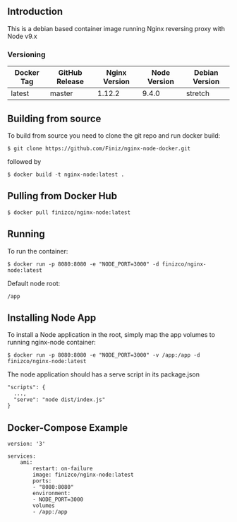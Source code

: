 ## Introduction
This is a debian based container image running Nginx reversing proxy with Node v9.x

### Versioning
| Docker Tag | GitHub Release | Nginx Version | Node Version | Debian Version |
|-----|-------|-----|--------|--------|
| latest | master | 1.12.2 | 9.4.0 | stretch |
## Building from source
To build from source you need to clone the git repo and run docker build:
```
$ git clone https://github.com/Finiz/nginx-node-docker.git
```

followed by
```
$ docker build -t nginx-node:latest .
```

## Pulling from Docker Hub
```
$ docker pull finizco/nginx-node:latest
```

## Running
To run the container:
```
$ docker run -p 8080:8080 -e "NODE_PORT=3000" -d finizco/nginx-node:latest
```

Default node root:
```
/app
```

## Installing Node App
To install a Node application in the root, simply map the app volumes to running nginx-node container:

```
$ docker run -p 8080:8080 -e "NODE_PORT=3000" -v /app:/app -d finizco/nginx-node:latest
```

The node application should has a serve script in its package.json

```
"scripts": {
  ...,
  "serve": "node dist/index.js"
}
```

## Docker-Compose Example

```
version: '3'

services:
    ami:
        restart: on-failure
        image: finizco/nginx-node:latest
        ports:
        - "8080:8080"
        environment:
        - NODE_PORT=3000
        volumes
        - /app:/app
```
